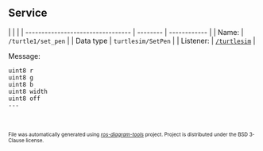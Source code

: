 <!--
File was automatically generated using 'ros-diagram-tools' project.
Project is distributed under the BSD 3-Clause license.
-->

## Service


|  |  |
| --------------------------------- | -------- | ------------ |
| Name: | `/turtle1/set_pen` |
| Data type | `turtlesim/SetPen` |
| Listener: | [`/turtlesim`](n__turtlesim.html) |

Message:
```
uint8 r
uint8 g
uint8 b
uint8 width
uint8 off
---


```



</br>
<font size="1">
File was automatically generated using <a href="https://github.com/anetczuk/ros-diagram-tools"><i>ros-diagram-tools</i></a> project.
Project is distributed under the BSD 3-Clause license.
</font>
